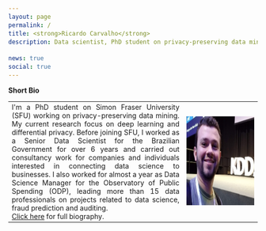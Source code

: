 ```yaml
---
layout: page
permalink: /
title: <strong>Ricardo Carvalho</strong>
description: Data scientist, PhD student on privacy-preserving data mining.

news: true
social: true
---
```


**Short Bio**

<table><tr>
  <td align="justify">I'm a PhD student on Simon Fraser University (SFU) working on privacy-preserving data mining. My current research focus on deep learning and differential privacy. Before joining SFU, I worked as a Senior Data Scientist for the Brazilian Government for over 6 years and carried out consultancy work for companies and individuals interested in connecting data science to businesses. I also worked for almost a year as Data Science Manager for the Observatory of Public Spending (ODP), leading more than 15 data professionals on projects related to data science, fraud prediction and auditing. <br/><a href="/about">Click here</a> for full biography.</td>
  <td width="30%"><img src="/assets/img/eukdd.png" width="250" height="180" alt="Ricardo"/></td></tr></table>


